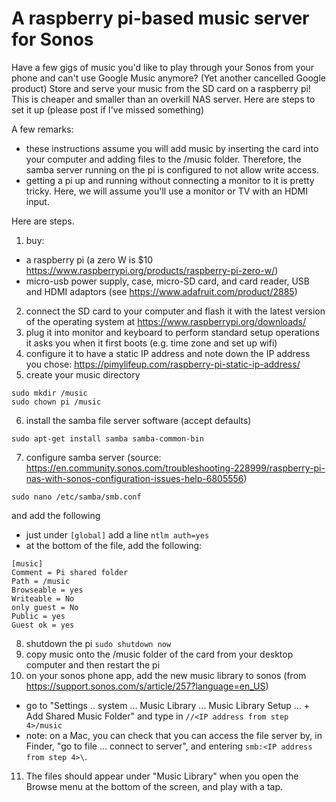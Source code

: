 # A raspberry pi-based music server for Sonos

Have a few gigs of music you'd like to play through your Sonos from your phone and can't use Google Music anymore? (Yet another cancelled Google product) Store and serve your music from the SD card on a raspberry pi! This is cheaper and smaller than an overkill NAS server. Here are steps to set it up (please post if I've missed something)

A few remarks: 
* these instructions assume you will add music by inserting the card into your computer and adding files to the /music folder. Therefore, the samba server running on the pi is configured to not allow write access. 
* getting a pi up and running without connecting a monitor to it is pretty tricky. Here, we will assume you'll use a monitor or TV with an HDMI input. 

Here are steps. 
1. buy: 
* a raspberry pi (a zero W is $10 https://www.raspberrypi.org/products/raspberry-pi-zero-w/)
* micro-usb power supply, case, micro-SD card, and card reader, USB and HDMI adaptors (see https://www.adafruit.com/product/2885)
2. connect the SD card to your computer and flash it with the latest version of the operating system at https://www.raspberrypi.org/downloads/
3. plug it into monitor and keyboard to perform standard setup operations it asks you when it first boots (e.g. time zone and set up wifi)
4. configure it to have a static IP address and note down the IP address you chose: https://pimylifeup.com/raspberry-pi-static-ip-address/
5. create your music directory 
```
sudo mkdir /music
sudo chown pi /music
```
6. install the samba file server software (accept defaults)
```
sudo apt-get install samba samba-common-bin
```
7. configure samba server (source: https://en.community.sonos.com/troubleshooting-228999/raspberry-pi-nas-with-sonos-configuration-issues-help-6805556)
```
sudo nano /etc/samba/smb.conf
```
and add the following
* just under ``[global]`` add a line ``ntlm auth=yes``
* at the bottom of the file, add the following: 
```
[music]
Comment = Pi shared folder
Path = /music
Browseable = yes
Writeable = No
only guest = No
Public = yes
Guest ok = yes 
```
8. shutdown the pi ``sudo shutdown now``
9. copy music onto the /music folder of the card from your desktop computer and then restart the pi
10. on your sonos phone app, add the new music library to sonos (from https://support.sonos.com/s/article/257?language=en_US)
* go to "Settings .. system ... Music Library ... Music Library Setup ... + Add Shared Music Folder" and type in ``//<IP address from step 4>/music`` 
* note: on a Mac, you can check that you can access the file server by, in Finder, "go to file … connect to server", and entering ``smb:<IP address from step 4>\``. 
11. The files should appear under "Music Library" when you open the Browse menu at the bottom of the screen, and play with a tap. 
